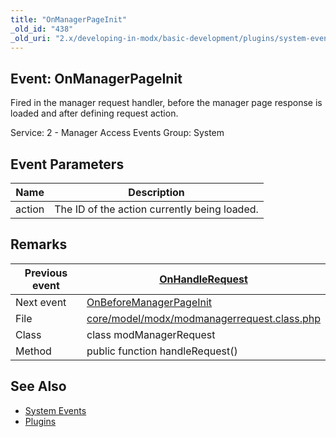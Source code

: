 ```yaml
---
title: "OnManagerPageInit"
_old_id: "438"
_old_uri: "2.x/developing-in-modx/basic-development/plugins/system-events/onmanagerpageinit"
---
```


## Event: OnManagerPageInit

Fired in the manager request handler, before the manager page response is loaded and after defining request action.

Service: 2 - Manager Access Events 
Group: System

## Event Parameters

| Name   | Description                                  |
| ------ | -------------------------------------------- |
| action | The ID of the action currently being loaded. |

## Remarks

| Previous event | [OnHandleRequest](developing-in-modx/basic-development/plugins/system-events/onhandlerequest "OnHandleRequest")                              |
| -------------- | -------------------------------------------------------------------------------------------------------------------------------------------- |
| Next event     | [OnBeforeManagerPageInit](developing-in-modx/basic-development/plugins/system-events/onbeforemanagerpageinit "OnBeforeManagerPageInit")      |
| File           | [core/model/modx/modmanagerrequest.class.php](https://github.com/modxcms/revolution/blob/master/core/model/modx/modmanagerrequest.class.php) |
| Class          | class modManagerRequest                                                                                                                      |
| Method         | public function handleRequest()                                                                                                              |

## See Also

- [System Events](extending-modx/plugins/system-events "System Events")
- [Plugins](extending-modx/plugins "Plugins")